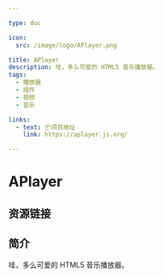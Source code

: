 ```yaml
---

type: doc

icon:
  src: /image/logo/APlayer.png

title: APlayer
description: 哇，多么可爱的 HTML5 音乐播放器。
tags:
  - 播放器
  - 组件
  - 视频
  - 音乐

links:
  - text: 📦项目地址
    link: https://aplayer.js.org/

---
```


<ShowLogo />

# APlayer

<ShowTags />

<ShowBreadcrumb />

## 资源链接

<ShowLinks />

## 简介

哇，多么可爱的 HTML5 音乐播放器。
